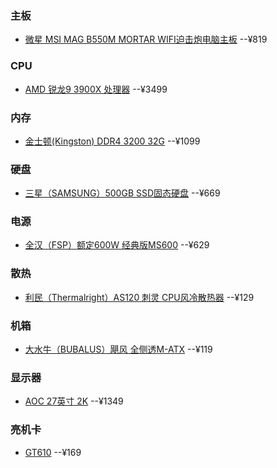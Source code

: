### 主板
- <a href="https://item.jd.com/100013779406.html">微星 MSI MAG B550M MORTAR WIFI迫击炮电脑主板</a> --¥819     
### CPU
- <a href="https://item.jd.com/100006391096.html#product-detail">AMD 锐龙9 3900X 处理器</a> --¥3499   
### 内存
- <a href="https://item.jd.com/100007628368.html?extension_id=eyJhZCI6IiIsImNoIjoiIiwic2hvcCI6IiIsInNrdSI6IiIsInRzIjoiIiwidW5pcWlkIjoie1wiY2xpY2tfaWRcIjpcImQ3NGFiMmI2LWYwZjgtNDhhYi05MjRhLTQ2N2JhOTBmODA4ZlwiLFwicG9zX2lkXCI6XCIxNTBcIixcInNpZFwiOlwiOGE2Yzc0MTctYWI3Yi00Y2ViLWI1MGItNDY4ZDdmYTA5OWRkXCIsXCJza3VfaWRcIjpcIjEwMDAwNzYyODM2OFwifSJ9&jd_pop=d74ab2b6-f0f8-48ab-924a-467ba90f808f&abt=3">金士顿(Kingston) DDR4 3200 32G</a> --¥1099  
### 硬盘
- <a href="https://item.jd.com/100003181110.html?extension_id=eyJhZCI6IiIsImNoIjoiIiwic2hvcCI6IiIsInNrdSI6IiIsInRzIjoiIiwidW5pcWlkIjoie1wiY2xpY2tfaWRcIjpcImU0ZjRmMmZmLTFmMzUtNDk3Ni04ZTk1LWU5NTZkMDVjZDNlNVwiLFwicG9zX2lkXCI6XCIxNTBcIixcInNpZFwiOlwiOTQ3ZGZkODctYzRmZi00ODBhLWFiMzktNDBiNDIwMTdjYzRiXCIsXCJza3VfaWRcIjpcIjEwMDAwMzE4MTExMFwifSJ9&jd_pop=e4f4f2ff-1f35-4976-8e95-e956d05cd3e5&abt=3">三星（SAMSUNG）500GB SSD固态硬盘</a> --¥669
### 电源
- <a href="https://item.jd.com/7404000.html?extension_id=eyJhZCI6IiIsImNoIjoiIiwic2hvcCI6IiIsInNrdSI6IiIsInRzIjoiIiwidW5pcWlkIjoie1wiY2xpY2tfaWRcIjpcImMyODY5YWVhLTdlNzctNDA4Ny1iOTExLTM1ZDUzNzE4OWEzNFwiLFwicG9zX2lkXCI6XCIxNTBcIixcInNpZFwiOlwiOTkyOWFhNDItYjZjZS00ZTIxLWI3Y2UtYjZmZmVmZDBhZTg2XCIsXCJza3VfaWRcIjpcIjc0MDQwMDBcIn0ifQ==&jd_pop=c2869aea-7e77-4087-b911-35d537189a34&abt=3#crumb-wrap">全汉（FSP）额定600W 经典版MS600</a> --¥629 
### 散热
- <a href="https://item.jd.com/100004036677.html?extension_id=eyJhZCI6IiIsImNoIjoiIiwic2hvcCI6IiIsInNrdSI6IiIsInRzIjoiIiwidW5pcWlkIjoie1wiY2xpY2tfaWRcIjpcIjdjNGMzYTdhLTRmYzctNDVkYS04OGQ2LTE2MjgzOWNkNTE5OVwiLFwicG9zX2lkXCI6XCIxNTBcIixcInNpZFwiOlwiMTJhOWNmNzQtMjQ5Yi00OGU2LWEyY2UtNzY4MzAzMDY3MzlmXCIsXCJza3VfaWRcIjpcIjEwMDAwNDAzNjY3N1wifSJ9&jd_pop=7c4c3a7a-4fc7-45da-88d6-162839cd5199&abt=3#crumb-wrap">利民（Thermalright）AS120 刺灵 CPU风冷散热器</a> --¥129 
### 机箱
- <a href="https://item.jd.com/100011074364.html?cu=true&utm_source=zhuanlan.zhihu.com&utm_medium=tuiguang&utm_campaign=t_1001542270_1000160176_0_1914716844&utm_term=2c7f372e6563427cab5d8c2211ec4c1c#crumb-wrap">大水牛（BUBALUS）飓风 全侧透M-ATX</a> --¥119  
### 显示器
- <a href="https://item.jd.com/6241719.html">AOC 27英寸 2K</a> --¥1349
### 亮机卡
- <a href="https://item.jd.com/59942862895.html">GT610</a> --¥169
